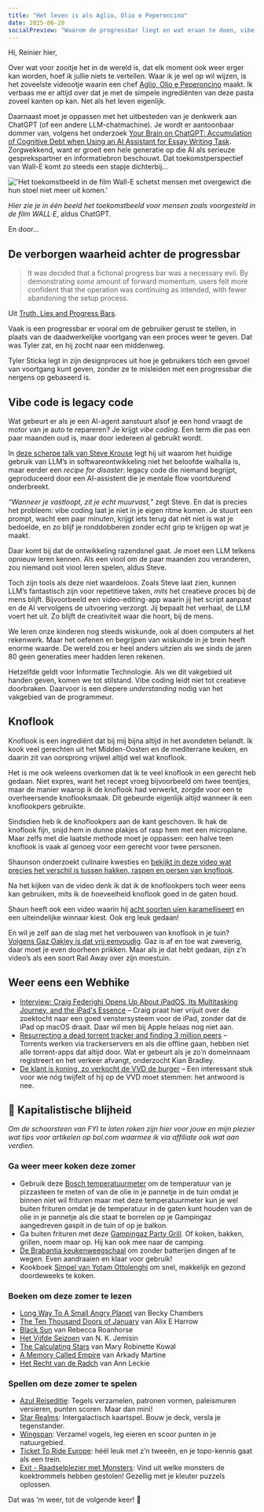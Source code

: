 ```yaml
---
title: "Het leven is als Aglio, Olio e Peperoncino"
date: 2025-06-20
socialPreview: "Waarom de progressbar liegt en wat eraan te doen, vibe code is legacy code en knoflook"
---
```


Hi, Reinier hier,

Over wat voor zooitje het in de wereld is, dat elk moment ook weer erger kan worden, hoef ik jullie niets te vertellen. Waar ik je wel op wil wijzen, is het zoveelste videootje waarin een chef [Aglio, Olio e Peperoncino](https://www.youtube.com/watch?v=U2MZbpI5kj0) maakt. Ik verbaas me er altijd over dat je met de simpele ingrediënten van deze pasta zoveel kanten op kan. Net als het leven eigenlijk.

Daarnaast moet je oppassen met het uitbesteden van je denkwerk aan ChatGPT (of een andere LLM-chatmachine). Je wordt er aantoonbaar dommer van, volgens het onderzoek [Your Brain on ChatGPT: Accumulation of Cognitive Debt when Using an AI Assistant for Essay Writing Task](https://www.media.mit.edu/publications/your-brain-on-chatgpt/). Zorgwekkend, want er groeit een hele generatie op die AI als serieuze gesprekspartner en informatiebron beschouwt. Dat toekomstperspectief van Wall-E komt zo steeds een stapje dichterbij…

!['Het toekomstbeeld in de film Wall-E schetst mensen met overgewict die hun stoel niet meer uit komen.'](/images/blog/mensentoekomst.jpg)

_Hier zie je in één beeld het toekomstbeeld voor mensen zoals voorgesteld in de film WALL·E_, aldus ChatGPT.

En door…

## De verborgen waarheid achter de progressbar

> It was decided that a fictional progress bar was a necessary evil. By demonstrating _some_ amount of forward momentum, users felt more confident that the operation was continuing as intended, with fewer abandoning the setup process.

Uit [Truth, Lies and Progress Bars](https://cloudfour.com/thinks/truth-lies-and-progress-bars/).

Vaak is een progressbar er vooral om de gebruiker gerust te stellen, in plaats van de daadwerkelijke voortgang van een proces weer te geven. Dat was Tyler zat, en hij zocht naar een middenweg.

Tyler Sticka legt in zijn designproces uit hoe je gebruikers tóch een gevoel van voortgang kunt geven, zonder ze te misleiden met een progressbar die nergens op gebaseerd is.

## Vibe code is legacy code

Wat gebeurt er als je een AI-agent aanstuurt alsof je een hond vraagt de motor van je auto te repareren? Je krijgt _vibe coding_. Een term die pas een paar maanden oud is, maar door iedereen al gebruikt wordt.

In [deze scherpe talk van Steve Krouse](https://www.youtube.com/watch?v=1WC8dxMC4Xw) legt hij uit waarom het huidige gebruik van LLM’s in softwareontwikkeling niet het beloofde walhalla is, maar eerder een _recipe for disaster_: legacy code die niemand begrijpt, geproduceerd door een AI-assistent die je mentale flow voortdurend onderbreekt.

_“Wanneer je vastloopt, zit je echt muurvast,”_ zegt Steve. En dat is precies het probleem: vibe coding laat je niet in je eigen ritme komen. Je stuurt een prompt, wacht een paar minuten, krijgt iets terug dat nét niet is wat je bedoelde, en zo blijf je ronddobberen zonder echt grip te krijgen op wat je maakt.

Daar komt bij dat de ontwikkeling razendsnel gaat. Je moet een LLM telkens opnieuw leren kennen. Als een viool om de paar maanden zou veranderen, zou niemand ooit viool leren spelen, aldus Steve.

Toch zijn tools als deze niet waardeloos. Zoals Steve laat zien, kunnen LLM’s fantastisch zijn voor repetitieve taken, _mits_ het creatieve proces bij de mens blijft. Bijvoorbeeld een video-editing-app waarin jij het script aanpast en de AI vervolgens de uitvoering verzorgt. Jij bepaalt het verhaal, de LLM voert het uit. Zo blijft de creativiteit waar die hoort, bij de mens.

We leren onze kinderen nog steeds wiskunde, ook al doen computers al het rekenwerk. Maar het oefenen en begrijpen van wiskunde in je brein heeft enorme waarde. De wereld zou er heel anders uitzien als we sinds de jaren 80 geen generaties meer hadden leren rekenen.

Hetzelfde geldt voor Informatie Technologie. Als we dit vakgebied uit handen geven, komen we tot stilstand. Vibe coding leidt niet tot creatieve doorbraken. Daarvoor is een diepere _understanding_ nodig van het vakgebied van de programmeur.

## Knoflook

Knoflook is een ingrediënt dat bij mij bijna altijd in het avondeten belandt. Ik kook veel gerechten uit het Midden-Oosten en de mediterrane keuken, en daarin zit van oorsprong vrijwel altijd wel wat knoflook.

Het is me ook weleens overkomen dat ik te veel knoflook in een gerecht heb gedaan. Niet expres, want het recept vroeg bijvoorbeeld om twee teentjes, maar de manier waarop ik de knoflook had verwerkt, zorgde voor een te overheersende knoflooksmaak. Dit gebeurde eigenlijk altijd wanneer ik een knoflookpers gebruikte.

Sindsdien heb ik de knoflookpers aan de kant geschoven. Ik hak de knoflook fijn, snijd hem in dunne plakjes of rasp hem met een microplane. Maar zelfs met die laatste methode moet je oppassen: een halve teen knoflook is vaak al genoeg voor een gerecht voor twee personen.

Shaunson onderzoekt culinaire kwesties en [bekijkt in deze video wat precies het verschil is tussen hakken, raspen en persen van knoflook](https://youtu.be/FD7bt3ErqKs?si=YobNzJpAJXpalrYF).

Na het kijken van de video denk ik dat ik de knoflookpers toch weer eens kan gebruiken, mits ik de hoeveelheid knoflook goed in de gaten houd.

Shaun heeft ook een video waarin hij [acht soorten uien karamelliseert](https://youtu.be/m9ha92Mj958?si=s7eqxSjq0ZTZzW_m) en een uiteindelijke winnaar kiest. Ook erg leuk gedaan!

En wil je zelf aan de slag met het verbouwen van knoflook in je tuin? [Volgens Gaz Oakley is dat vrij eenvoudig](https://www.youtube.com/watch?v=0dQ9a-5L9BI). Gaz is af en toe wat zweverig, daar moet je even doorheen prikken. Maar als je dat hebt gedaan, zijn z’n video’s als een soort Rail Away over zijn moestuin.

## Weer eens een Webhike

- [Interview: Craig Federighi Opens Up About iPadOS, Its Multitasking Journey, and the iPad's Essence](https://www.macstories.net/stories/interview-craig-federighi-opens-up-about-ipados-its-multitasking-journey-and-the-ipads-essence/) – Craig praat hier vrijuit over de zoektocht naar een goed venstersysteem voor de iPad, zonder dat de iPad op macOS draait. Daar wil men bij Apple helaas nog niet aan.
- [Resurrecting a dead torrent tracker and finding 3 million peers](https://kianbradley.com/2025/06/15/resurrecting-a-dead-tracker.html) – Torrents werken via trackerservers en als die offline gaan, hebben niet alle torrent-apps dat altijd door. Wat er gebeurt als je zo’n domeinnaam registreert en het verkeer afvangt, onderzocht Kian Bradley.
- [De klant is koning, zo verkocht de VVD de burger](https://www.bnnvara.nl/joop/artikelen/de-klant-is-koning-zo-verkocht-de-vvd-de-burger) – Een interessant stuk voor wie nóg twijfelt of hij op de VVD moet stemmen: het antwoord is nee.

## 🔮 Kapitalistische blijheid

_Om de schoorsteen van FYI te laten roken zijn hier voor jouw en mijn plezier wat tips voor artikelen op bol.com waarmee ik via affiliate ook wat aan verdien._


### Ga weer meer koken deze zomer

- Gebruik deze [Bosch temperatuurmeter](https://partner.bol.com/click/click?p=2&t=url&s=1066120&f=TXL&url=https%3A%2F%2Fwww.bol.com%2Fnl%2Fnl%2Fp%2Fbosch-universaltemp-warmtemeter-inclusief-batterijen%2F9300000150216432%2F&name=Bosch%20Home%20and%20Garden%20UniversalTemp%20Temperatuu...) om de temperatuur van je pizzasteen te meten of van de olie in je pannetje in de tuin omdat je binnen niet wil frituren maar met deze temperatuurmeter kun je wel buiten frituren omdat je de temperatuur in de gaten kunt houden van de olie in je pannetje als die staat te borrelen op je Gampingaz aangedreven gaspit in de tuin of op je balkon.
- Ga buiten frituren met deze [Gampingaz Party Grill](https://partner.bol.com/click/click?p=2&t=url&s=1066120&f=TXL&url=https%3A%2F%2Fwww.bol.com%2Fnl%2Fnl%2Fp%2Fcampingaz-party-grill-400-cv-camping-kooktoestel-1-pits-2000-watt%2F9200000073667681%2F&name=Campingaz%20Party%20Grill%20400%20CV%20Camping%20kooktoest...). Of koken, bakken, grillen, noem maar op. Hij kan ook mee naar de camping.
- [De Brabantia keukenweegschaal](https://partner.bol.com/click/click?p=2&t=url&s=1066118&f=TXL&url=https%3A%2F%2Fwww.bol.com%2Fnl%2Fp%2Fbrabantia-tasty-keukenweegschaal-digitaal-met-dynamo-dark-grey%2F9200000106249005%2F&name=Brabantia%20Keukenweegschaal) om zonder batterijen dingen af te wegen. Even aandraaien en klaar voor gebruik!
- Kookboek [Simpel van Yotam Ottolenghi](https://partner.bol.com/click/click?p=2&t=url&s=1066120&f=TXL&url=https%3A%2F%2Fwww.bol.com%2Fnl%2Fnl%2Fp%2Fsimpel%2F9200000091266387%2F&name=Simpel%2C%20Yotam%20Ottolenghi) om snel, makkelijk en gezond doordeweeks te koken.

### Boeken om deze zomer te lezen

- [Long Way To A Small Angry Planet](https://partner.bol.com/click/click?p=2&t=url&s=1066120&f=TXL&url=https%3A%2F%2Fwww.bol.com%2Fnl%2Fnl%2Ff%2Fthe-long-way-to-a-small-angry-planet%2F9200000034375959%2F&name=Long%20Way%20To%20A%20Small%20Angry%20Planet%2C%20Chambers%20Becky) van Becky Chambers
- [The Ten Thousand Doors of January](https://partner.bol.com/click/click?p=2&t=url&s=1066120&f=TXL&url=https%3A%2F%2Fwww.bol.com%2Fnl%2Fnl%2Ff%2Fthe-ten-thousand-doors-of-january%2F9200000104579255%2F&name=The%20Ten%20Thousand%20Doors%20of%20January%2C%20Alix%20E.%20Harrow) van Alix E Harrow
- [Black Sun](https://partner.bol.com/click/click?p=2&t=url&s=1066120&f=TXL&url=https%3A%2F%2Fwww.bol.com%2Fnl%2Fnl%2Ff%2Fblack-sun%2F9200000129860374%2F&name=Black%20Sun%2C%20Rebecca%20Roanhorse) van Rebecca Roanhorse
- [Het Vijfde Seizoen](https://partner.bol.com/click/click?p=2&t=url&s=1066120&f=TXL&url=https%3A%2F%2Fwww.bol.com%2Fnl%2Fnl%2Ff%2Fde-gebroken-aarde-1-het-vijfde-seizoen%2F9200000091371720%2F&name=De%20gebroken%20aarde%201%20-%20Het%20Vijfde%20Seizoen%2C%20N.K....) van N. K. Jemisin
- [The Calculating Stars](https://partner.bol.com/click/click?p=2&t=url&s=1066120&f=TXL&url=https%3A%2F%2Fwww.bol.com%2Fnl%2Fnl%2Ff%2Fthe-calculating-stars%2F9200000082133196%2F&name=The%20Calculating%20Stars%2C%20Mary%20Robinette%20Kowal) van Mary Robinette Kowal
- [A Memory Called Empire](https://partner.bol.com/click/click?p=2&t=url&s=1066120&f=TXL&url=https%3A%2F%2Fwww.bol.com%2Fnl%2Fnl%2Ff%2Fmemory-called-empire%2F9200000091494741%2F&name=Memory%20Called%20Empire%2C%20Arkady%20Martine) van Arkady Martine
- [Het Recht van de Radch](https://partner.bol.com/click/click?p=2&t=url&s=1066120&f=TXL&url=https%3A%2F%2Fwww.bol.com%2Fnl%2Fnl%2Fp%2Fradch-1-het-recht-van-de-radch%2F9300000023537382%2F&name=Radch%201%20-%20Het%20Recht%20van%20de%20Radch%2C%20Ann%20Leckie) van Ann Leckie

### Spellen om deze zomer te spelen

- [Azul Reiseditie](https://partner.bol.com/click/click?p=2&t=url&s=1066120&f=TXL&url=https%3A%2F%2Fwww.bol.com%2Fnl%2Fnl%2Fp%2Fazul-mini-nederlandstalig-bordspel%2F9300000152379804%2F&name=Azul%20-%20mini%20Nederlandstalig%20Bordspel): Tegels verzamelen, patronen vormen, paleismuren versieren, punten scoren. Maar dan mini!
- [Star Realms](https://partner.bol.com/click/click?p=2&t=url&s=1066120&f=TXL&url=https%3A%2F%2Fwww.bol.com%2Fnl%2Fnl%2Fp%2Fstar-realms-base-set-kaartspel%2F9200000039533934%2F&name=Star%20Realms%20Base%20Set%20Kaartspel): Intergalactisch kaartspel. Bouw je deck, versla je tegenstander.
- [Wingspan](https://partner.bol.com/click/click?p=2&t=url&s=1066120&f=TXL&url=https%3A%2F%2Fwww.bol.com%2Fnl%2Fnl%2Fp%2Fwingspan-bordspel%2F9200000104691586%2F&name=999%20Games%20-%20Wingspan%20-%20Bordspel%20-%20Prachtig%20vor...): Verzamel vogels, leg eieren en scoor punten in je natuurgebied.
- [Ticket To Ride Europe](https://partner.bol.com/click/click?p=2&t=url&s=1066120&f=TXL&url=https%3A%2F%2Fwww.bol.com%2Fnl%2Fp%2Fticket-to-ride-europe-bordspel%2F1004004006510342%2F&name=Ticket%20to%20Ride%20Europe%20-%20Bordspel): héél leuk met z’n tweeën, en je topo-kennis gaat als een trein.
- [Exit - Raadselplezier met Monsters](https://partner.bol.com/click/click?p=2&t=url&s=1066120&f=TXL&url=https%3A%2F%2Fwww.bol.com%2Fnl%2Fnl%2Fp%2Fexit-kids-raadselplezier-met-monsters-breinbreker%2F9300000180307553%2F&name=EXIT%20-%20KIDS%3A%20Raadselplezier): Vind uit welke monsters de koektrommels hebben gestolen! Gezellig met je kleuter puzzels oplossen.


Dat was ‘m weer, tot de volgende keer! 👋
